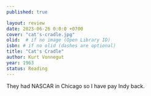 ```yaml
---
published: true

layout: review
date: 2023-06-26 0:0:0 +0700
cover: "cat's-cradle.jpg"
olid:  # if no image (Open Library ID)
isbn: # if no olid (dashes are optional)
title: "Cat's Cradle"
author: Kurt Vonnegut
year: 1963
status: Reading
---
```

They had NASCAR in Chicago so I have pay Indy back.
